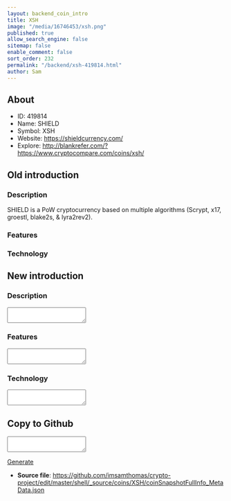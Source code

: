 ```yaml
---
layout: backend_coin_intro
title: XSH
image: "/media/16746453/xsh.png"
published: true
allow_search_engine: false
sitemap: false
enable_comment: false
sort_order: 232
permalink: "/backend/xsh-419814.html"
author: Sam
---
```


## About

- ID: 419814
- Name: SHIELD
- Symbol: XSH
- Website: https://shieldcurrency.com/
- Explore: http://blankrefer.com/?https://www.cryptocompare.com/coins/xsh/


## Old introduction

### Description

<p>SHIELD is a PoW cryptocurrency based on multiple algorithms <span>(Scrypt, x17, groestl, blake2s, &amp; lyra2rev2).</span></p>

### Features


### Technology




## New introduction


### Description
<textarea id="meta_description" name="description"></textarea>

### Features
<textarea id="meta_features" name="features"></textarea>

### Technology
<textarea id="meta_technology" name="technology"></textarea>


## Copy to Github

<textarea id="coinsnapshotfullinfo_metadata"></textarea>

<a href="#gen" onclick="generateMetaDatJson()">Generate</a>

- **Source file**: <a href="https://github.com/imsamthomas/crypto-project/edit/master/shell/_source/coins/XSH/coinSnapshotFullInfo_MetaData.json">https://github.com/imsamthomas/crypto-project/edit/master/shell/_source/coins/XSH/coinSnapshotFullInfo_MetaData.json</a>

